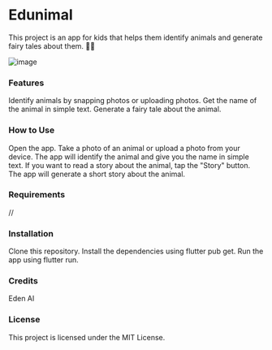 # Edunimal

This project is an app for kids that helps them identify animals and generate fairy tales about them. 🦁🐆

![image]([assets/edunimal_launch_icon.png)

### Features
Identify animals by snapping photos or uploading photos.
Get the name of the animal in simple text.
Generate a fairy tale about the animal.

### How to Use
Open the app.
Take a photo of an animal or upload a photo from your device.
The app will identify the animal and give you the name in simple text.
If you want to read a story about the animal, tap the "Story" button.
The app will generate a short story about the animal.
### Requirements
//
### Installation
Clone this repository.
Install the dependencies using flutter pub get.
Run the app using flutter run.
### Credits
Eden AI
### License
This project is licensed under the MIT License.
